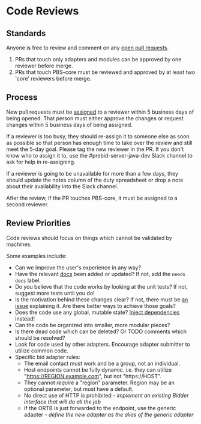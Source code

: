 # Code Reviews

## Standards
Anyone is free to review and comment on any [open pull requests](https://github.com/prebid/prebid-server-java/pulls).

1. PRs that touch only adapters and modules can be approved by one reviewer before merge.
2. PRs that touch PBS-core must be reviewed and approved by at least two 'core' reviewers before merge.

## Process

New pull requests must be [assigned](https://help.github.com/articles/assigning-issues-and-pull-requests-to-other-github-users/) 
to a reviewer within 5 business days of being opened. That person must either approve the changes or request changes within 5 business days of being assigned.

If a reviewer is too busy, they should re-assign it to someone else as soon as possible so that person has enough time to take over the review and still meet the 5-day goal. Please tag the new reviewer in the PR. If you don't know who to assign it to, use the #prebid-server-java-dev Slack channel to ask for help in re-assigning.

If a reviewer is going to be unavailable for more than a few days, they should update the notes column of the duty spreadsheet or drop a note about their availability into the Slack channel.

After the review, if the PR touches PBS-core, it must be assigned to a second reviewer.

## Review Priorities

Code reviews should focus on things which cannot be validated by machines.

Some examples include:

- Can we improve the user's experience in any way?
- Have the relevant [docs]() been added or updated? If not, add the `needs docs` label.
- Do you believe that the code works by looking at the unit tests? If not, suggest more tests until you do!
- Is the motivation behind these changes clear? If not, there must be [an issue](https://github.com/prebid/prebid-server-java/issues) 
explaining it. Are there better ways to achieve those goals?
- Does the code use any global, mutable state? [Inject dependencies](https://en.wikipedia.org/wiki/Dependency_injection) instead!
- Can the code be organized into smaller, more modular pieces?
- Is there dead code which can be deleted? Or TODO comments which should be resolved?
- Look for code used by other adapters. Encourage adapter submitter to utilize common code.
- Specific bid adapter rules:
    - The email contact must work and be a group, not an individual.
    - Host endpoints cannot be fully dynamic. i.e. they can utilize "https://REGION.example.com", but not "https://HOST".
    - They cannot _require_ a "region" parameter. Region may be an optional parameter, but must have a default.
    - No direct use of HTTP is prohibited - *implement an existing Bidder interface that will do all the job*
    - If the ORTB is just forwarded to the endpoint, use the generic adapter - *define the new adapter as the alias of the generic adapter*
